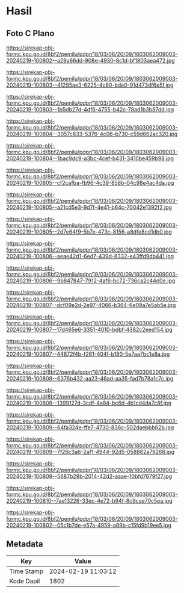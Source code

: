 # Hasil

## Foto C Plano

https://sirekap-obj-formc.kpu.go.id/8bf2/pemilu/pdpr/18/03/06/20/09/1803062009003-20240219-100802--a29a66dd-908e-4930-8c1d-bf1803aea472.jpg

https://sirekap-obj-formc.kpu.go.id/8bf2/pemilu/pdpr/18/03/06/20/09/1803062009003-20240219-100803--41295ae3-6225-4c80-bde0-91d473df6e5f.jpg

https://sirekap-obj-formc.kpu.go.id/8bf2/pemilu/pdpr/18/03/06/20/09/1803062009003-20240219-100803--1b5db27d-4df6-4755-b42c-78ad1b3b87dd.jpg

https://sirekap-obj-formc.kpu.go.id/8bf2/pemilu/pdpr/18/03/06/20/09/1803062009003-20240219-100804--3057c833-5376-4c06-b730-c59d662ac320.jpg

https://sirekap-obj-formc.kpu.go.id/8bf2/pemilu/pdpr/18/03/06/20/09/1803062009003-20240219-100804--1bac9dc9-a3bc-4cef-b431-3410be459b98.jpg

https://sirekap-obj-formc.kpu.go.id/8bf2/pemilu/pdpr/18/03/06/20/09/1803062009003-20240219-100805--cf2cafba-fb96-4c39-858b-04c98e4ac4da.jpg

https://sirekap-obj-formc.kpu.go.id/8bf2/pemilu/pdpr/18/03/06/20/09/1803062009003-20240219-100805--a21cd5e3-9d7f-4e41-b64c-70042e1392f2.jpg

https://sirekap-obj-formc.kpu.go.id/8bf2/pemilu/pdpr/18/03/06/20/09/1803062009003-20240219-100805--2d7e64f9-5b7e-473c-8156-a8dfe8cd1db0.jpg

https://sirekap-obj-formc.kpu.go.id/8bf2/pemilu/pdpr/18/03/06/20/09/1803062009003-20240219-100806--aeae42d1-6ed7-439d-8332-e43ffd9db441.jpg

https://sirekap-obj-formc.kpu.go.id/8bf2/pemilu/pdpr/18/03/06/20/09/1803062009003-20240219-100806--9b847847-7912-4af6-bc72-736ca2c44d0e.jpg

https://sirekap-obj-formc.kpu.go.id/8bf2/pemilu/pdpr/18/03/06/20/09/1803062009003-20240219-100807--dcf09e2d-2e97-4066-b364-6e09a7e5ab5e.jpg

https://sirekap-obj-formc.kpu.go.id/8bf2/pemilu/pdpr/18/03/06/20/09/1803062009003-20240219-100807--17d465e6-3351-4010-bdbf-4382c2eed154.jpg

https://sirekap-obj-formc.kpu.go.id/8bf2/pemilu/pdpr/18/03/06/20/09/1803062009003-20240219-100807--44872f4b-f261-404f-b180-5e7aa7bc1e8a.jpg

https://sirekap-obj-formc.kpu.go.id/8bf2/pemilu/pdpr/18/03/06/20/09/1803062009003-20240219-100808--6376b432-aa23-46ad-aa35-fad7b78a1c7c.jpg

https://sirekap-obj-formc.kpu.go.id/8bf2/pemilu/pdpr/18/03/06/20/09/1803062009003-20240219-100808--1399127d-3cdf-4a84-bc6d-4b1cd4da7c8f.jpg

https://sirekap-obj-formc.kpu.go.id/8bf2/pemilu/pdpr/18/03/06/20/09/1803062009003-20240219-100809--64fa324e-ffe7-4730-836c-502daebbb62b.jpg

https://sirekap-obj-formc.kpu.go.id/8bf2/pemilu/pdpr/18/03/06/20/09/1803062009003-20240219-100809--7f26c3a6-2af1-4944-92d5-058862a79268.jpg

https://sirekap-obj-formc.kpu.go.id/8bf2/pemilu/pdpr/18/03/06/20/09/1803062009003-20240219-100809--5687b29b-2014-42d2-aaae-10bfd7679f27.jpg

https://sirekap-obj-formc.kpu.go.id/8bf2/pemilu/pdpr/18/03/06/20/09/1803062009003-20240219-100810--7ae13226-33ec-4e72-b94f-8c9cae70c5ea.jpg

https://sirekap-obj-formc.kpu.go.id/8bf2/pemilu/pdpr/18/03/06/20/09/1803062009003-20240219-100802--05c1b7de-e57a-4959-a89b-c15fd9b19ee5.jpg


## Metadata

| Key        | Value               |
| ---------- | ------------------- |
| Time Stamp | 2024-02-19 11:03:12 |
| Kode Dapil | 1802                |



